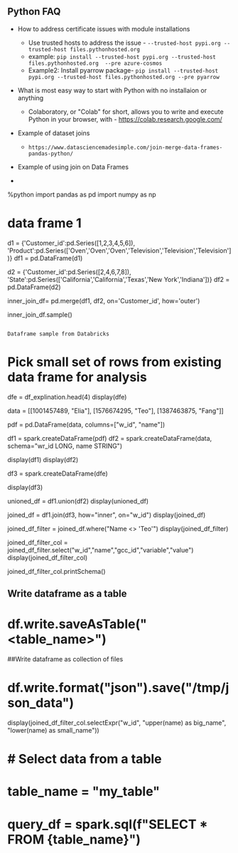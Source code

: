 
Python FAQ
----------
* How to address certificate issues with module installations
    -   Use trusted hosts to address the issue - `--trusted-host pypi.org --trusted-host files.pythonhosted.org`
    -   example: `pip install --trusted-host pypi.org --trusted-host files.pythonhosted.org  --pre azure-cosmos`
    -   Example2: Install pyarrow package- `pip install --trusted-host pypi.org --trusted-host files.pythonhosted.org --pre pyarrow`

* What is most easy way to start with Python with no installaion or anything 
    -    Colaboratory, or "Colab" for short, allows you to write and execute Python in your browser, with - https://colab.research.google.com/

* Example of dataset joins 
    -   `https://www.datasciencemadesimple.com/join-merge-data-frames-pandas-python/ `

* Example of using join on Data Frames 
* ```
%python
import pandas as pd
import numpy as np
 
# data frame 1
d1 = {'Customer_id':pd.Series([1,2,3,4,5,6]),
  'Product':pd.Series(['Oven','Oven','Oven','Television','Television','Television'])}
df1 = pd.DataFrame(d1)
 
 

d2 = {'Customer_id':pd.Series([2,4,6,7,8]),
    'State':pd.Series(['California','California','Texas','New York','Indiana'])}
df2 = pd.DataFrame(d2)


inner_join_df= pd.merge(df1, df2, on='Customer_id', how='outer')

inner_join_df.sample()
```

Dataframe sample from Databricks 
```
# Pick small set of rows from existing data frame for analysis 
dfe = df_explination.head(4)
display(dfe)

data = [[1001457489, "Elia"], [1576674295, "Teo"], [1387463875, "Fang"]]

pdf = pd.DataFrame(data, columns=["w_id", "name"])

df1 = spark.createDataFrame(pdf)
df2 = spark.createDataFrame(data, schema="wr_id LONG, name STRING")

display(df1)
display(df2)

df3 = spark.createDataFrame(dfe)

display(df3)

unioned_df = df1.union(df2)
display(unioned_df)

joined_df = df1.join(df3, how="inner", on="w_id")
display(joined_df)

joined_df_filter = joined_df.where("Name <> 'Teo'")
display(joined_df_filter)

joined_df_filter_col = joined_df_filter.select("w_id","name","gcc_id","variable","value")
display(joined_df_filter_col)

joined_df_filter_col.printSchema()


## Write dataframe as a table 
# df.write.saveAsTable("<table_name>")

##Write dataframe as collection of files 
# df.write.format("json").save("/tmp/json_data")


display(joined_df_filter_col.selectExpr("w_id", "upper(name) as big_name", "lower(name) as small_name"))

# # Select data from a table
# table_name = "my_table"
# query_df = spark.sql(f"SELECT * FROM {table_name}")

```
